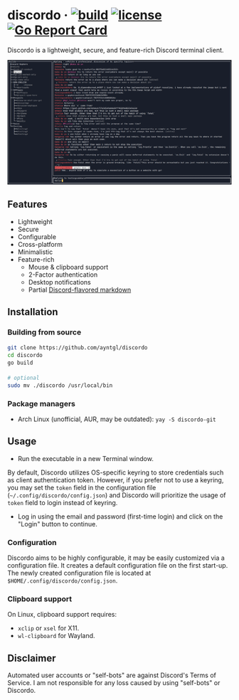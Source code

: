 # discordo &middot; [![build](https://github.com/ayntgl/discordo/actions/workflows/build.yml/badge.svg)](https://github.com/ayntgl/discordo/actions/workflows/build.yml) [![license](https://img.shields.io/badge/license-MIT-blue.svg)](https://github.com/ayntgl/discordo/blob/master/LICENSE) [![Go Report Card](https://goreportcard.com/badge/github.com/ayntgl/discordo)](https://goreportcard.com/report/github.com/ayntgl/discordo)

Discordo is a lightweight, secure, and feature-rich Discord terminal client.

![Preview](.github/preview.png)

## Features

- Lightweight
- Secure
- Configurable
- Cross-platform
- Minimalistic
- Feature-rich
  - Mouse & clipboard support
  - 2-Factor authentication
  - Desktop notifications
  - Partial [Discord-flavored markdown](https://support.discord.com/hc/en-us/articles/210298617-Markdown-Text-101-Chat-Formatting-Bold-Italic-Underline-)

## Installation

### Building from source

```bash
git clone https://github.com/ayntgl/discordo
cd discordo
go build

# optional
sudo mv ./discordo /usr/local/bin
```

### Package managers

- Arch Linux (unofficial, AUR, may be outdated): `yay -S discordo-git`

## Usage

- Run the executable in a new Terminal window.

By default, Discordo utilizes OS-specific keyring to store credentials such as client authentication token. However, if you prefer not to use a keyring, you may set the `token` field in the configuration file (`~/.config/discordo/config.json`) and Discordo will prioritize the usage of `token` field to login instead of keyring. 

- Log in using the email and password (first-time login) and click on the "Login" button to continue.

### Configuration

Discordo aims to be highly configurable, it may be easily customized via a configuration file. It creates a default configuration file on the first start-up. The newly created configuration file is located at `$HOME/.config/discordo/config.json`.

### Clipboard support

On Linux, clipboard support requires:

- `xclip` or `xsel` for X11.
- `wl-clipboard` for Wayland.

## Disclaimer

Automated user accounts or "self-bots" are against Discord's Terms of Service. I am not responsible for any loss caused by using "self-bots" or Discordo.
